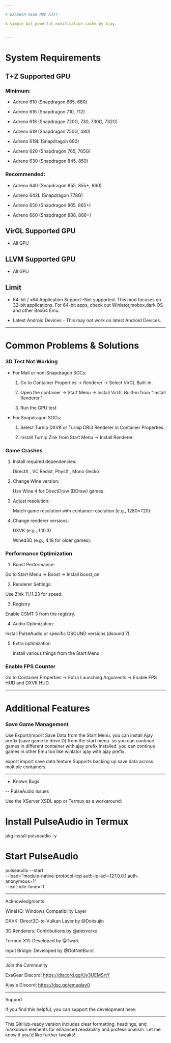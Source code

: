 ```yaml
---

# EXAGEAR-XEGW MOD AJAY

A simple but powerful modification cache by Ajay.


---
```


# System Requirements

## T+Z Supported GPU

 ### Minimum:

   - Adreno 610 (Snapdragon 665, 680)

   - Adreno 616 (Snapdragon 710, 712)

   - Adreno 618 (Snapdragon 720G, 730, 730G, 732G)

   - Adreno 619 (Snapdragon 750G, 480)

   - Adreno 619L (Snapdragon 690)

   - Adreno 620 (Snapdragon 765, 765G)

   - Adreno 630 (Snapdragon 845, 850)


### Recommended:

   - Adreno 640 (Snapdragon 855, 855+, 860)

   - Adreno 642L (Snapdragon 778G)

   - Adreno 650 (Snapdragon 865, 865+)

   - Adreno 660 (Snapdragon 888, 888+)

## VirGL Supported GPU
   - All GPU

## LLVM Supported GPU
   - All GPU

## Limit

   - 64-bit / x64 Application Support -Not supported. This mod focuses on 32-bit applications. For 64-bit apps, check out Winlator,mobox,dark OS and other Box64 Emu.

   - Latest Android Devices - This may not work on latest Android Devices.


---

# Common Problems & Solutions

 ### 3D Test Not Working

   - For Mali or non-Snapdragon SOCs:

     1. Go to Container Properties → Renderer → Select VirGL Built-in.

     2. Open the container → Start Menu → Install VirGL Built-in from "Install Renderer."

     3. Run the GPU test

   - For Snapdragon SOCs:

     1. Select Turnip DXVK or Turnip DRI3 Renderer in Container Properties.

     2. Install Turnip Zink from Start Menu → Install Renderer.

 ### Game Crashes

   1. Install required dependencies:

      DirectX , VC Redist, PhysX , Mono Gecko

   2. Change Wine version:

      Use Wine 4 for DirectDraw (DDraw) games.

   3. Adjust resolution:

      Match game resolution with container resolution (e.g., 1280×720).

   4. Change renderer versions:

       DXVK (e.g., 1.10.3)

       Wined3D (e.g., 4.18 for older games).

### Performance Optimization

 1. Boost Performance:

   Go to Start Menu → Boost → Install
   boost_on
   
 2. Renderer Settings:

   Use Zink 11.11.23 for speed.

 3. Registry
     
   Enable CSMT 3 from the registry.

 4. Audio Optimization:

   Install PulseAudio or specific 
   DSOUND versions (dsound 7).
   
 5. Extra optimization

    install various things from the
    Start Menu

 ### Enable FPS Counter

   Go to Container Properties → Extra
   Launching Arguments → Enable FPS
   HUD and DXVK HUD.

---

# Additional Features

### Save Game Management

  Use Export/Import Save Data from the Start Menu. you can install Ajay prefix (save game to drive D) from the start menu. so you can continue games in different container with ajay prefix installed. you can continue games in other Emu too like winlator ajay with ajay prefix.

  export import save data feature Supports backing up save data across multiple containers.



---

- Known Bugs

-- PulseAudio Issues

Use the XServer XSDL app or Termux as a workaround:

# Install PulseAudio in Termux
pkg install pulseaudio -y

# Start PulseAudio
pulseaudio --start \
    --load="module-native-protocol-tcp auth-ip-acl=127.0.0.1 auth-anonymous=1" \
    --exit-idle-time=-1



---

Acknowledgments

WineHQ: Windows Compatibility Layer

DXVK: Direct3D-to-Vulkan Layer by @Doitsujin

3D Renderers: Contributions by @alexvorxx

Termux-X11: Developed by @Twaik

Input Bridge: Developed by @DotNetBurst



---

Join the Community

ExaGear Discord: https://discord.gg/Uy3UEMSrtY

Ajay's Discord: https://dsc.gg/emuplay0



---

Support

If you find this helpful, you can support the development here:



---

This GitHub-ready version includes clear formatting, headings, and markdown elements for enhanced readability and professionalism. Let me know if you'd like further tweaks!

